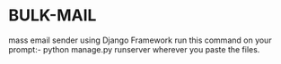 # BULK-MAIL
mass email sender using Django Framework
run this command on your prompt:- python manage.py runserver
wherever you paste the files.
